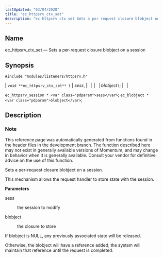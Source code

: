 ```yaml
---
lastUpdated: "03/04/2020"
title: "ec_httpsrv_ctx_set"
description: "ec httpsrv ctx set Sets a per request closure blobject on a session void ec httpsrv ctx set sess blobject ec httpsrv session sess ec blobject blobject This reference page was automatically generated from functions found in the header files in the development branch The function described here may not..."
---
```


<a name="apis.ec_httpsrv_ctx_set"></a> 
## Name

ec_httpsrv_ctx_set — Sets a per-request closure blobject on a session

## Synopsis

`#include "modules/listeners/httpsrv.h"`

| `void **ec_httpsrv_ctx_set** (` | <var class="pdparam">sess</var>, |   |
|   | <var class="pdparam">blobject</var>`)`; |   |

`ec_httpsrv_session * <var class="pdparam">sess</var>`;
`ec_blobject * <var class="pdparam">blobject</var>`;<a name="idp52679536"></a> 
## Description

### Note

This reference page was automatically generated from functions found in the header files in the development branch. The function described here may not exist in generally available versions of Momentum, and may change in behavior when it is generally available. Consult your vendor for definitive advice on the use of this function.

Sets a per-request closure blobject on a session.

This mechanism allows the request handler to store state with the session.

**<a name="idp52682944"></a> Parameters**

<dl class="variablelist">

<dt>sess</dt>

<dd>

the session to modify

</dd>

<dt>blobject</dt>

<dd>

the closure to store

</dd>

</dl>

If blobject is NULL, any previously associated state will be released.

Otherwise, the blobject will have a reference added; the system will maintain that reference until the request is completed.